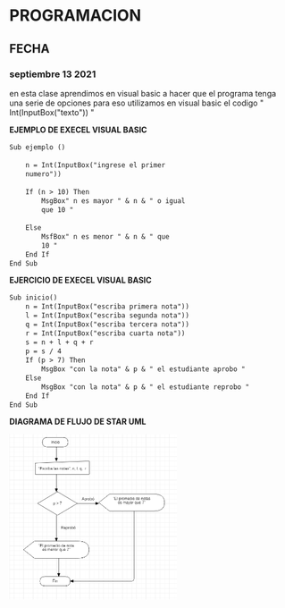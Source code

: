 # **PROGRAMACION** 


## **FECHA** <br>

### **septiembre 13 2021** <br>

en esta clase aprendimos en visual basic a 
hacer que el programa tenga una serie de 
opciones para eso utilizamos en visual basic 
el codigo " Int(InputBox("texto")) "  <br>

**EJEMPLO DE EXECEL VISUAL BASIC** <br>
```
Sub ejemplo ()
    
    n = Int(InputBox("ingrese el primer 
    numero"))
    
    If (n > 10) Then
        MsgBox" n es mayor " & n & " o igual 
        que 10 "
    
    Else
        MsfBox" n es menor " & n & " que 
        10 "
    End If    
End Sub
```
**EJERCICIO DE EXECEL VISUAL BASIC** <br>

```
Sub inicio()
    n = Int(InputBox("escriba primera nota"))
    l = Int(InputBox("escriba segunda nota"))
    q = Int(InputBox("escriba tercera nota"))
    r = Int(InputBox("escriba cuarta nota"))
    s = n + l + q + r
    p = s / 4
    If (p > 7) Then
        MsgBox "con la nota" & p & " el estudiante aprobo "
    Else
        MsgBox "con la nota" & p & " el estudiante reprobo "
    End If
End Sub
```
**DIAGRAMA DE FLUJO DE STAR UML** <br>

<img src="img/Cap3.png" width="300">